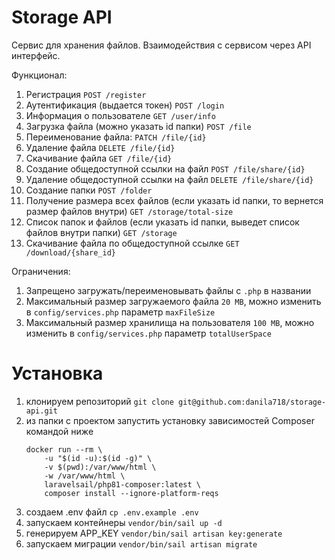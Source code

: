 # Storage API
Сервис для хранения файлов. Взаимодействия с сервисом через API интерфейс.

Функционал:
1. Регистрация ``POST /register``
2. Аутентификация (выдается токен) ``POST /login``
3. Информация о пользователе ``GET /user/info``
4. Загрузка файла (можно указать id папки) ``POST /file``
5. Переименование файла: ``PATCH /file/{id}``
6. Удаление файла ``DELETE /file/{id}``
7. Скачивание файла ``GET /file/{id}`` 
8. Создание общедоступной ссылки на файл ``POST /file/share/{id}`` 
9. Удаление общедоступной ссылки на файл ``DELETE /file/share/{id}`` 
10. Создание папки ``POST /folder``
11. Получение размера всех файлов (если указать id папки, то вернется размер файлов внутри) ``GET /storage/total-size``
12. Список папок и файлов (если указать id папки, выведет список файлов внутри папки) ``GET /storage``
13. Скачивание файла по общедоступной ссылке ``GET /download/{share_id}``

Ограничения:
1. Запрещено загружать/переименовывать файлы с ``.php`` в названии
2. Максимальный размер загружаемого файла ``20 MB``, можно изменить в ``config/services.php`` параметр ``maxFileSize``
3. Максимальный размер хранилища на пользователя ``100 MB``, можно изменить в ``config/services.php`` параметр ``totalUserSpace``

# Установка

1. клонируем репозиторий ``git clone git@github.com:danila718/storage-api.git``
2. из папки с проектом запустить установку зависимостей Composer командой ниже
    ```shell
    docker run --rm \
        -u "$(id -u):$(id -g)" \
        -v $(pwd):/var/www/html \
        -w /var/www/html \
        laravelsail/php81-composer:latest \
        composer install --ignore-platform-reqs
    ```
3. создаем .env файл ``cp .env.example .env``
4. запускаем контейнеры ``vendor/bin/sail up -d``
5. генерируем APP_KEY ``vendor/bin/sail artisan key:generate``
6. запускаем миграции ``vendor/bin/sail artisan migrate``
